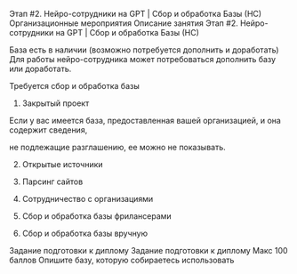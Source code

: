 Этап #2. Нейро-сотрудники на GPT | Сбор и обработка Базы (НС)
Организационные мероприятия
Описание занятия
Этап #2. Нейро-сотрудники на GPT | Сбор и обработка Базы (НС)

База есть в наличии (возможно потребуется дополнить и доработать)
      Для работы нейро-сотрудника может потребоваться дополнить базу или доработать. 

Требуется сбор и обработка базы
1. Закрытый проект 

Если у вас имеется база, предоставленная вашей организацией, и она содержит сведения,

не подлежащие разглашению, ее можно не показывать. 

2. Открытые источники

3. Парсинг сайтов

4. Сотрудничество с организациями 

5. Сбор и обработка базы фрилансерами 

6. Сбор и обработка базы вручную

Задание подготовки к диплому
Задание подготовки к диплому
Макс 100 баллов
Опишите базу, которую собираетесь использовать
